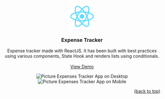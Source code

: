 <div id="top"></div>

<br />
<div align="center">
  <a href="https://github.com/gustmrg/react-expense-tracker">
    <img src="public/logo192.png" alt="Logo" width="80" height="80">
  </a>

<h3 align="center">Expense Tracker</h3>

  <p align="center">
    Expense tracker made with ReactJS. It has been built with best practices using various components, State Hook and renders lists using conditionals.
    <br />
    <br />
    <a href="https://expense-tracker-gustmrg.netlify.app/" target="_blank">View Demo</a>
  </p>
</div>
<div align="center">
  <img src="img/expenses-tracker-desktop" alt="Picture Expenses Tracker App on Desktop">
  <br />
  <img src="img/expenses-tracker-mobile" alt="Picture Expenses Tracker App on Mobile">
</div>


<p align="right">(<a href="#top">back to top</a>)</p>


<!-- MARKDOWN LINKS & IMAGES -->
<!-- https://www.markdownguide.org/basic-syntax/#reference-style-links -->

[contributors-shield]: https://img.shields.io/github/contributors/github_username/repo_name.svg?style=for-the-badge
[contributors-url]: https://github.com/github_username/repo_name/graphs/contributors
[forks-shield]: https://img.shields.io/github/forks/github_username/repo_name.svg?style=for-the-badge
[forks-url]: https://github.com/github_username/repo_name/network/members
[stars-shield]: https://img.shields.io/github/stars/github_username/repo_name.svg?style=for-the-badge
[stars-url]: https://github.com/github_username/repo_name/stargazers
[issues-shield]: https://img.shields.io/github/issues/github_username/repo_name.svg?style=for-the-badge
[issues-url]: https://github.com/github_username/repo_name/issues
[license-shield]: https://img.shields.io/github/license/github_username/repo_name.svg?style=for-the-badge
[license-url]: https://github.com/github_username/repo_name/blob/master/LICENSE.txt
[linkedin-shield]: https://img.shields.io/badge/-LinkedIn-black.svg?style=for-the-badge&logo=linkedin&colorB=555
[linkedin-url]: https://linkedin.com/in/linkedin_username
[product-screenshot]: images/screenshot.png
